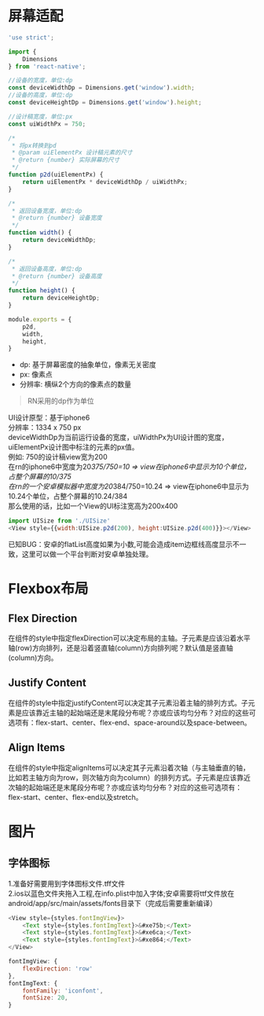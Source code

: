 # 屏幕适配

``` javascript
'use strict';

import {
	Dimensions
} from 'react-native';

//设备的宽度，单位:dp
const deviceWidthDp = Dimensions.get('window').width;
//设备的高度，单位:dp
const deviceHeightDp = Dimensions.get('window').height;

//设计稿宽度，单位:px
const uiWidthPx = 750;

/*
 * 将px转换到pd
 * @param uiElementPx 设计稿元素的尺寸
 * @return {number} 实际屏幕的尺寸
 */
function p2d(uiElementPx) {
	return uiElementPx * deviceWidthDp / uiWidthPx;
}

/*
 * 返回设备宽度，单位:dp
 * @return {number} 设备宽度
 */
function width() {
	return deviceWidthDp;
}

/*
 * 返回设备高度，单位:dp
 * @return {number} 设备高度
 */
function height() {
	return deviceHeightDp;
}

module.exports = {
	p2d,
	width,
	height,
}

```

* dp: 基于屏幕密度的抽象单位，像素无关密度
* px: 像素点
* 分辨率: 横纵2个方向的像素点的数量

> RN采用的dp作为单位  

UI设计原型：基于iphone6  
分辨率：1334 x 750 px  
deviceWidthDp为当前运行设备的宽度，uiWidthPx为UI设计图的宽度，uiElementPx设计图中标注的元素的px值。  
例如: 750的设计稿view宽为200  
在rn的iphone6中宽度为20*375/750=10 => view在iphone6中显示为10个单位，占整个屏幕的10/375  
在rn的一个安卓模拟器中宽度为20*384/750=10.24 => view在iphone6中显示为10.24个单位，占整个屏幕的10.24/384    
那么使用的话，比如一个View的UI标注宽高为200x400  

``` javascript
import UISize from './UISize'
<View style={{width:UISize.p2d(200), height:UISize.p2d(400)}}></View>
```

已知BUG：安卓的flatList高度如果为小数,可能会造成item边框线高度显示不一致，这里可以做一个平台判断对安卓单独处理。

# Flexbox布局

## Flex Direction
在组件的style中指定flexDirection可以决定布局的主轴。子元素是应该沿着水平轴(row)方向排列，还是沿着竖直轴(column)方向排列呢？默认值是竖直轴(column)方向。

## Justify Content
在组件的style中指定justifyContent可以决定其子元素沿着主轴的排列方式。子元素是应该靠近主轴的起始端还是末尾段分布呢？亦或应该均匀分布？对应的这些可选项有：flex-start、center、flex-end、space-around以及space-between。

## Align Items
在组件的style中指定alignItems可以决定其子元素沿着次轴（与主轴垂直的轴，比如若主轴方向为row，则次轴方向为column）的排列方式。子元素是应该靠近次轴的起始端还是末尾段分布呢？亦或应该均匀分布？对应的这些可选项有：flex-start、center、flex-end以及stretch。

# 图片

## 字体图标
1.准备好需要用到字体图标文件.tff文件  
2.ios以蓝色文件夹拖入工程,在info.plist中加入字体;安卓需要将ttf文件放在android/app/src/main/assets/fonts目录下（完成后需要重新编译）
``` javascript
<View style={styles.fontImgView}>
	<Text style={styles.fontImgText}>&#xe75b;</Text>
	<Text style={styles.fontImgText}>&#xe6ca;</Text>
	<Text style={styles.fontImgText}>&#xe864;</Text>
</View>

fontImgView: {
	flexDirection: 'row'
},
fontImgText: {
	fontFamily: 'iconfont',
	fontSize: 20,
}
```
